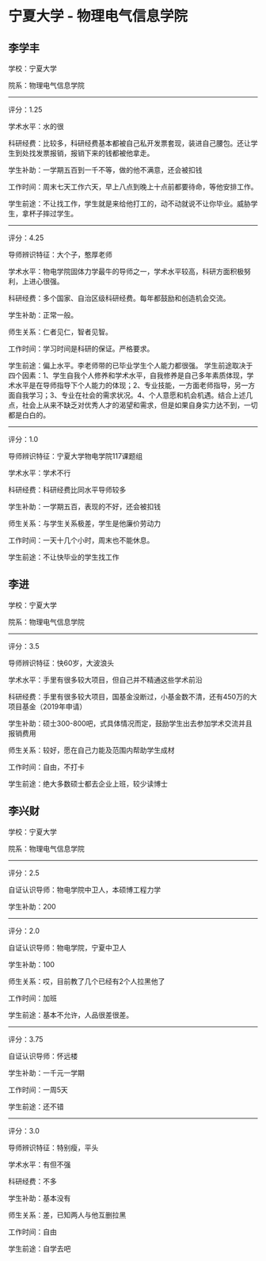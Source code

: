 # 宁夏大学 - 物理电气信息学院

## 李学丰

学校：宁夏大学

院系：物理电气信息学院

* * *

评分：1.25

学术水平：水的很

科研经费：比较多，科研经费基本都被自己私开发票套现，装进自己腰包。还让学生到处找发票报销，报销下来的钱都被他拿走。

学生补助：一学期五百到一千不等，做的他不满意，还会被扣钱

工作时间：周末七天工作六天，早上八点到晚上十点前都要待命，等他安排工作。

学生前途：不让找工作，学生就是来给他打工的，动不动就说不让你毕业。威胁学生，拿杯子摔过学生。

* * *

评分：4.25

导师辨识特征：大个子，憨厚老师

学术水平：物电学院固体力学最牛的导师之一，学术水平较高，科研方面积极努利，上进心很强。

科研经费：多个国家、自治区级科研经费。每年都鼓励和创造机会交流。

学生补助：正常一般。

师生关系：仁者见仁，智者见智。

工作时间：学习时间是科研的保证。严格要求。

学生前途：偏上水平。李老师带的已毕业学生个人能力都很强。
学生前途取决于四个因素：1、学生自我个人修养和学术水平，自我修养是自己多年素质体现，学术水平是在导师指导下个人能力的体现；2、专业技能，一方面老师指导，另一方面自我学习；3、专业在社会的需求状况。4、个人意愿和机会机遇。结合上述几点，社会上从来不缺乏对优秀人才的渴望和需求，但是如果自身实力达不到，一切都是白白的。

* * *

评分：1.0

导师辨识特征：宁夏大学物电学院117课题组

学术水平：学术不行

科研经费：科研经费比同水平导师较多

学生补助：一学期五百，表现的不好，还会被扣钱

师生关系：与学生关系极差，学生是他廉价劳动力

工作时间：一天十几个小时，周末也不能休息。

学生前途：不让快毕业的学生找工作

## 李进

学校：宁夏大学

院系：物理电气信息学院

* * *

评分：3.5

导师辨识特征：快60岁，大波浪头

学术水平：手里有很多较大项目，但自己并不精通这些学术前沿

科研经费：手里有很多较大项目，国基金没断过，小基金数不清，还有450万的大项目基金（2019年申请）

学生补助：硕士300-800吧，式具体情况而定，鼓励学生出去参加学术交流并且报销费用

师生关系：较好，愿在自己力能及范围内帮助学生成材

工作时间：自由，不打卡

学生前途：绝大多数硕士都去企业上班，较少读博士

## 李兴财

学校：宁夏大学

院系：物理电气信息学院

* * *

评分：2.5

自证认识导师：物电学院中卫人，本硕博工程力学

学生补助：200

* * *

评分：2.0

自证认识导师：物电学院，宁夏中卫人

学生补助：100

师生关系：哎，目前教了几个已经有2个人拉黑他了

工作时间：加班

学生前途：基本不允许，人品很差很差。

* * *

评分：3.75

自证认识导师：怀远楼

学生补助：一千元一学期

工作时间：一周5天

学生前途：还不错

* * *

评分：3.0

导师辨识特征：特别瘦，平头

学术水平：有但不强

科研经费：不多

学生补助：基本没有

师生关系：差，已知两人与他互删拉黑

工作时间：自由

学生前途：自学去吧